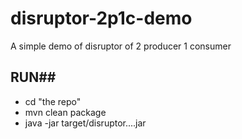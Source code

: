 # disruptor-2p1c-demo
A simple demo of disruptor of 2 producer 1 consumer
## RUN##
- cd "the repo"
- mvn clean package
- java -jar target/disruptor....jar

